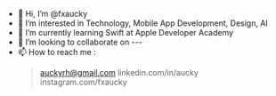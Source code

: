 - 👋 Hi, I’m @fxaucky
- 👀 I’m interested in Technology, Mobile App Development, Design, AI
- 🌱 I’m currently learning Swift at Apple Developer Academy
- 💞️ I’m looking to collaborate on ---
- 📫 How to reach me : 
    > auckyrh@gmail.com
    > linkedin.com/in/aucky
    > instagram.com/fxaucky

<!---
fxaucky/fxaucky is a ✨ special ✨ repository because its `README.md` (this file) appears on your GitHub profile.
You can click the Preview link to take a look at your changes.
--->

